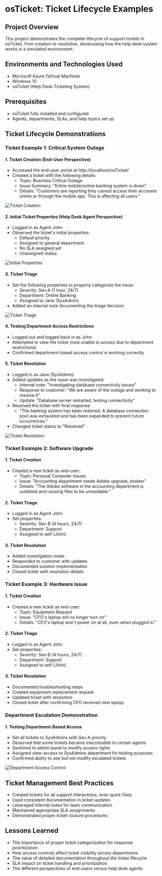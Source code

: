 # osTicket: Ticket Lifecycle Examples

## Project Overview
This project demonstrates the complete lifecycle of support tickets in osTicket, from creation to resolution, showcasing how the help desk system works in a simulated environment.

## Environments and Technologies Used
- Microsoft Azure (Virtual Machine)
- Windows 10
- osTicket (Help Desk Ticketing System)

## Prerequisites
- osTicket fully installed and configured
- Agents, departments, SLAs, and help topics set up

## Ticket Lifecycle Demonstrations

### Ticket Example 1: Critical System Outage

#### 1. Ticket Creation (End-User Perspective)
- Accessed the end-user portal at http://localhost/osTicket/
- Created a ticket with the following details:
  - Topic: Business Critical Outage
  - Issue Summary: "Entire mobile/online banking system is down"
  - Details: "Customers are reporting they cannot access their accounts online or through the mobile app. This is affecting all users."

![Ticket Creation](https://i.imgur.com/7uZnYHf.png)

#### 2. Initial Ticket Properties (Help Desk Agent Perspective)
- Logged in as Agent John
- Observed the ticket's initial properties:
  - Default priority
  - Assigned to general department
  - No SLA assigned yet
  - Unassigned status

![Initial Properties](https://i.imgur.com/tbxRLnz.png)

#### 3. Ticket Triage
- Set the following properties to properly categorize the issue:
  - Severity: Sev-A (1 hour, 24/7)
  - Department: Online Banking
  - Assigned to Jane (SysAdmin)
- Added an internal note documenting the triage decision

![Ticket Triage](https://i.imgur.com/JqFhDQC.png)

#### 4. Testing Department Access Restrictions
- Logged out and logged back in as John
- Attempted to view the ticket (now unable to access due to department restrictions)
- Confirmed department-based access control is working correctly

#### 5. Ticket Resolution
- Logged in as Jane (SysAdmin)
- Added updates as the issue was investigated:
  - Internal note: "Investigating database connectivity issues"
  - Response to customer: "We are aware of the outage and working to resolve it"
  - Update: "Database server restarted, testing connectivity"
- Resolved the ticket with final response:
  - "The banking system has been restored. A database connection pool was exhausted and has been expanded to prevent future occurrences."
- Changed ticket status to "Resolved"

![Ticket Resolution](https://i.imgur.com/UCtXqCx.png)

### Ticket Example 2: Software Upgrade

#### 1. Ticket Creation
- Created a new ticket as end-user:
  - Topic: Personal Computer Issues
  - Issue: "Accounting department needs Adobe upgrade, broken"
  - Details: "The Adobe software in the accounting department is outdated and causing files to be unreadable."

#### 2. Ticket Triage
- Logged in as Agent John
- Set properties:
  - Severity: Sev-B (4 hours, 24/7)
  - Department: Support
  - Assigned to self (John)

#### 3. Ticket Resolution
- Added investigation notes
- Responded to customer with updates
- Documented solution implementation
- Closed ticket with resolution details

### Ticket Example 3: Hardware Issue

#### 1. Ticket Creation
- Created a new ticket as end-user:
  - Topic: Equipment Request
  - Issue: "CFO's laptop will no longer turn on"
  - Details: "CFO's laptop won't power on at all, even when plugged in."

#### 2. Ticket Triage
- Logged in as Agent John
- Set properties:
  - Severity: Sev-B (4 hours, 24/7)
  - Department: Support
  - Assigned to self (John)

#### 3. Ticket Resolution
- Documented troubleshooting steps
- Created equipment replacement request
- Updated ticket with resolution
- Closed ticket after confirming CFO received new laptop

### Department Escalation Demonstration

#### 1. Testing Department-Based Access
- Set all tickets to SysAdmins with Sev-A priority
- Observed that some tickets became inaccessible to certain agents
- Switched to admin panel to modify access rights
- Assigned view-access to SysAdmins department for testing purposes
- Confirmed ability to see but not modify escalated tickets

![Department Access Control](https://i.imgur.com/d8LVpVJ.png)

## Ticket Management Best Practices
- Created tickets for all support interactions, even quick fixes
- Used consistent documentation in ticket updates
- Leveraged internal notes for team communication
- Maintained appropriate SLA assignments
- Demonstrated proper ticket closure procedures

## Lessons Learned
- The importance of proper ticket categorization for response prioritization
- How access controls affect ticket visibility across departments
- The value of detailed documentation throughout the ticket lifecycle
- SLA impact on ticket handling and prioritization
- The different perspectives of end-users versus help desk agents
